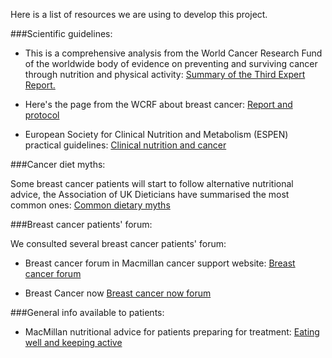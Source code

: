 Here is a list of resources we are using to develop this project. 

###Scientific guidelines:

- This is a comprehensive analysis from the World Cancer Research Fund of the worldwide body of evidence on preventing and surviving cancer through nutrition and physical activity: [Summary of the Third Expert Report.](https://www.wcrf.org/dietandcancer/a-summary-of-the-third-expert-report/)

- Here's the page from the WCRF about breast cancer: [Report and protocol](https://www.wcrf.org/dietandcancer/breast-cancer/)

- European Society for Clinical Nutrition and Metabolism (ESPEN) practical guidelines: [Clinical nutrition and cancer](https://www.espen.org/guidelines-home/espen-guidelines)

###Cancer diet myths: 

Some breast cancer patients will start to follow alternative nutritional advice, the Association of UK Dieticians have summarised the most common ones: [Common dietary myths](https://www.bda.uk.com/resource/challenging-cancer-diets-myths.html)

###Breast cancer patients' forum:

We consulted several breast cancer patients' forum: 

- Breast cancer forum in Macmillan cancer support website: [Breast cancer forum](https://community.macmillan.org.uk/cancer_types/chat-breast-cancer)

- Breast Cancer now [Breast cancer now forum](https://forum.breastcancernow.org/)


###General info available to patients: 

- MacMillan nutritional advice for patients preparing for treatment: [Eating well and keeping active](https://www.macmillan.org.uk/cancer-information-and-support/treatment/preparing-for-treatment/eating-well-and-keeping-active)


